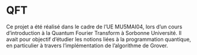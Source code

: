 # QFT
Ce projet a été réalisé dans le cadre de l’UE MU5MAI04, lors d’un cours d’introduction à la Quantum Fourier Transform à Sorbonne Université. Il avait pour objectif d’étudier les notions liées à la programmation quantique, en particulier à travers l’implémentation de l’algorithme de Grover.
